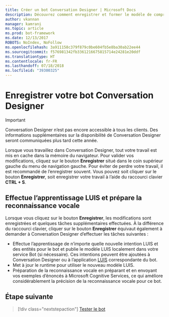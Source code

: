 ```yaml
---
title: Créer un bot Conversation Designer | Microsoft Docs
description: Découvrez comment enregistrer et former le modèle de compréhension du langage et préparer la reconnaissance vocale dans un bot Conversation Designer.
author: vkannan
manager: kamrani
ms.topic: article
ms.prod: bot-framework
ms.date: 12/13/2017
ROBOTS: NoIndex, NoFollow
ms.openlocfilehash: 3a911158c379f879c0be604fb5e8ba30ab22ee44
ms.sourcegitcommit: f576981342fb3361216675815714e24281e20ddf
ms.translationtype: HT
ms.contentlocale: fr-FR
ms.lasthandoff: 07/18/2018
ms.locfileid: "39300325"
---
```

# <a name="saving-your-conversation-designer-bot"></a>Enregistrer votre bot Conversation Designer
> [!IMPORTANT]
> Conversation Designer n’est pas encore accessible à tous les clients. Des informations supplémentaires sur la disponibilité de Conversation Designer seront communiquées plus tard cette année.

Lorsque vous travaillez dans Conversation Designer, tout votre travail est mis en cache dans la mémoire du navigateur. Pour valider vos modifications, cliquez sur le bouton **Enregistrer** situé dans le coin supérieur gauche du menu de navigation gauche. Pour éviter de perdre votre travail, il est recommandé de l’enregistrer souvent. Vous pouvez soit cliquer sur le bouton **Enregistrer**, soit enregistrer votre travail à l’aide du raccourci clavier **CTRL + S**.

## <a name="trains-luis-and-primes-speech-recognition"></a>Effectue l’apprentissage LUIS et prépare la reconnaissance vocale

Lorsque vous cliquez sur le bouton **Enregistrer**, les modifications sont enregistrées et quelques tâches supplémentaires effectuées. À la différence du raccourci clavier, cliquer sur le bouton **Enregistrer** équivaut également à demander à Conversation Designer d’effectuer les tâches suivantes :

- Effectue l’apprentissage de n’importe quelle nouvelle intention LUIS et des entités pour le bot et publie le modèle LUIS localement dans votre service Bot (si nécessaire). Ces intentions peuvent être ajoutées à Conversation Designer ou à l’application [LUIS](https://luis.ai) correspondante du bot.
- Met à jour le runtime pour utiliser le nouveau modèle LUIS.
- Préparation de la reconnaissance vocale en préparant et en envoyant vos exemples d’énoncés à Microsoft Cognitive Services, ce qui améliore considérablement la précision de la reconnaissance vocale pour ce bot.

## <a name="next-step"></a>Étape suivante
> [!div class="nextstepaction"]
> [Tester le bot](conversation-designer-debug-bot.md)

